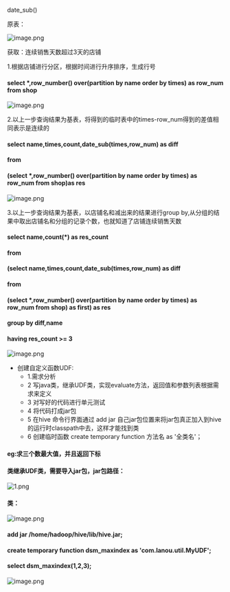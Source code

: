 
date_sub()

原表：

  ![image.png](https://upload-images.jianshu.io/upload_images/14466577-4dc8cc52dc6a961a.png?imageMogr2/auto-orient/strip%7CimageView2/2/w/1240)

获取：连续销售天数超过3天的店铺

1.根据店铺进行分区，根据时间进行升序排序，生成行号
#### select *,row_number() over(partition by name order by times) as row_num from shop

  ![image.png](https://upload-images.jianshu.io/upload_images/14466577-22434739c30914f2.png?imageMogr2/auto-orient/strip%7CimageView2/2/w/1240)

2.以上一步查询结果为基表，将得到的临时表中的times-row_num得到的差值相同表示是连续的
#### select name,times,count,date_sub(times,row_num) as diff
#### from
#### (select *,row_number() over(partition by name order by times) as row_num from shop)as res

  ![image.png](https://upload-images.jianshu.io/upload_images/14466577-ff8251ec457f23f3.png?imageMogr2/auto-orient/strip%7CimageView2/2/w/1240)

3.以上一步查询结果为基表，以店铺名和减出来的结果进行group by,从分组的结果中取出店铺名和分组的记录个数，也就知道了店铺连续销售天数
#### select name,count(*) as res_count
#### from
#### (select name,times,count,date_sub(times,row_num) as diff
#### from
#### (select *,row_number() over(partition by name order by times) as row_num from shop) as first) as res
#### group by diff,name
#### having res_count >= 3

  ![image.png](https://upload-images.jianshu.io/upload_images/14466577-583ccbe0fbc3f93a.png?imageMogr2/auto-orient/strip%7CimageView2/2/w/1240)


* 创建自定义函数UDF:
  * 1.需求分析
  * 2 写java类，继承UDF类，实现evaluate方法，返回值和参数列表根据需求来定义
  * 3 对写好的代码进行单元测试
  * 4 将代码打成jar包 
  * 5 在hive 命令行界面通过 add jar 自己jar包位置来将jar包真正加入到hive的运行时classpath中去，这样才能找到类
  * 6 创建临时函数 create temporary function 方法名 as '全类名'；

#### eg:求三个数最大值，并且返回下标
#### 类继承UDF类，需要导入jar包，jar包路径：

  ![1.png](https://upload-images.jianshu.io/upload_images/14466577-8ba54f50bae40f3f.png?imageMogr2/auto-orient/strip%7CimageView2/2/w/1240)

#### 类：

  ![image.png](https://upload-images.jianshu.io/upload_images/14466577-c2f2bb33f1c54467.png?imageMogr2/auto-orient/strip%7CimageView2/2/w/1240)
  

#### add jar /home/hadoop/hive/lib/hive.jar;

#### create temporary function dsm_maxindex as 'com.lanou.util.MyUDF';

#### select dsm_maxindex(1,2,3);

  ![image.png](https://upload-images.jianshu.io/upload_images/14466577-e5c4893c0a4a09a7.png?imageMogr2/auto-orient/strip%7CimageView2/2/w/1240)
